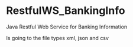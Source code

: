 # RestfulWS_BankingInfo
Java Restful Web Service for Banking Information

Is going to the file types xml, json and csv
